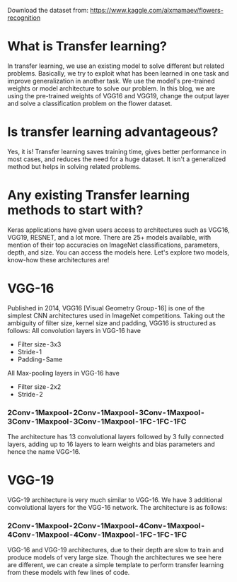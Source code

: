 Download the dataset from: https://www.kaggle.com/alxmamaev/flowers-recognition

<h1>What is Transfer learning?</h1> 
In transfer learning, we use an existing model to solve different but related problems. Basically, we try to exploit what has been learned in one task and improve generalization in another task. We use the model's pre-trained weights or model architecture to solve our problem. In this blog, we are using the pre-trained weights of VGG16 and VGG19, change the output layer and solve a classification problem on the flower dataset.

<h1>Is transfer learning advantageous?</h1>
Yes, it is! Transfer learning saves training time, gives better performance in most cases, and reduces the need for a huge dataset. It isn't a generalized method but helps in solving related problems.

<h1>Any existing Transfer learning methods to start with?</h1>
Keras applications have given users access to architectures such as VGG16, VGG19, RESNET, and a lot more. There are 25+ models available, with mention of their top accuracies on ImageNet classifications, parameters, depth, and size. You can access the models here. Let's explore two models, know-how these architectures are!

<h1>VGG-16</h1>
Published in 2014, VGG16 [Visual Geometry Group - 16] is one of the simplest CNN architectures used in ImageNet competitions. Taking out the ambiguity of filter size, kernel size and padding, VGG16 is structured as follows:
All convolution layers in VGG-16 have
<ul>
<li>Filter size - 3x3</li>
<li>Stride - 1 </li>
<li>Padding - Same</li>
</ul>

All Max-pooling layers in VGG-16 have
<ul><li>Filter size - 2x2 
<li>Stride - 2
</ul>

<h3>2Conv - 1Maxpool - 2Conv - 1Maxpool - 3Conv - 1Maxpool - 3Conv - 1Maxpool - 3Conv - 1Maxpool - 1FC - 1FC - 1FC</h3>

The architecture has 13 convolutional layers followed by 3 fully connected layers, adding up to 16 layers to learn weights and bias parameters and hence the name VGG-16.
<h1>VGG-19</h1>
VGG-19 architecture is very much similar to VGG-16. We have 3 additional convolutional layers for the VGG-16 network. The architecture is as follows:
<h3>2Conv - 1Maxpool - 2Conv - 1Maxpool - 4Conv - 1Maxpool - 4Conv - 1Maxpool - 4Conv - 1Maxpool - 1FC - 1FC - 1FC</h3>

VGG-16 and VGG-19 architectures, due to their depth are slow to train and produce models of very large size. Though the architectures we see here are different, we can create a simple template to perform transfer learning from these models with few lines of code. 
